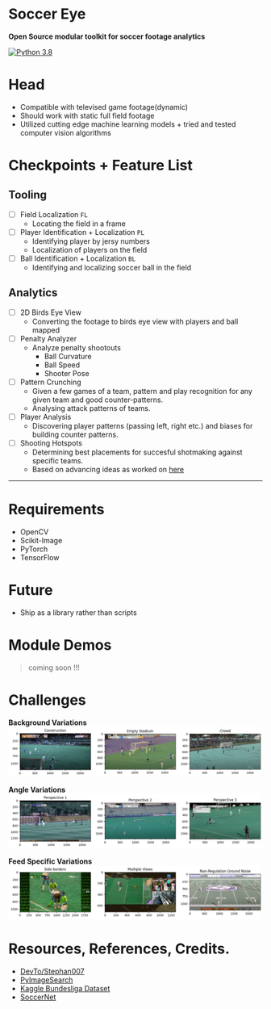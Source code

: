 # Soccer Eye 

__Open Source modular toolkit for soccer footage analytics__

[![Python 3.8](https://img.shields.io/badge/python-3.8-blue.svg)](https://www.python.org/downloads/release/python-380/)

# Head
- Compatible with televised game footage(dynamic)
- Should work with static full field footage 
- Utilized cutting edge machine learning models + tried and tested computer vision algorithms 


# Checkpoints + Feature List 
## Tooling 
- [ ] Field Localization `FL`
    - Locating the field in a frame 
- [ ] Player Identification + Localization `PL`
    - Identifying player by jersy numbers 
    - Localization of players on the field 
- [ ] Ball Identification + Localization `BL`
    - Identifying and localizing soccer ball in the field 

## Analytics 
- [ ] 2D Birds Eye View 
    - Converting the footage to birds eye view with players and ball mapped 
- [ ] Penalty Analyzer 
    - Analyze penalty shootouts 
        - Ball Curvature 
        - Ball Speed 
        - Shooter Pose 
- [ ] Pattern Crunching 
    - Given a few games of a team, pattern and play recognition for any given team and good counter-patterns. 
    - Analysing attack patterns of teams. 
- [ ] Player Analysis 
    - Discovering player patterns (passing left, right etc.) and biases for building counter patterns. 
- [ ] Shooting Hotspots
    - Determining best placements for succesful shotmaking against specific teams. 
    - Based on advancing ideas as worked on [here](https://github.com/danielazevedo/Football-Analytics/blob/master/expected_goals/xG_model_SVM.ipynb)



--------------------

# Requirements 
- OpenCV 
- Scikit-Image 
- PyTorch 
- TensorFlow


# Future 
- Ship as a library rather than scripts 


# Module Demos 
> coming soon !!!

# Challenges 
__Background Variations__<br/>
![background_variation](./assets/background_variation.png)

__Angle Variations__<br/>
![angle_variation](./assets/angle_variation.png)

__Feed Specific Variations__<br/>
![feed_variation](./assets/feed_variation.png)



# Resources, References, Credits. 
- [DevTo/Stephan007](https://dev.to/stephan007/open-source-sports-video-analysis-using-maching-learning-2ag4)
- [PyImageSearch](https://pyimagesearch.com/blog/)
- [Kaggle Bundesliga Dataset](https://www.kaggle.com/competitions/dfl-bundesliga-data-shootout)
- [SoccerNet](https://www.soccer-net.org)
